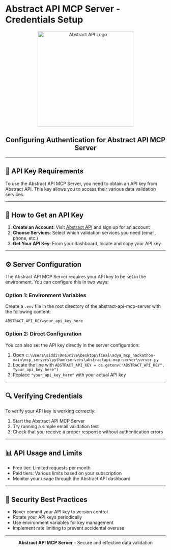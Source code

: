 # Abstract API MCP Server - Credentials Setup

<div align="center">
    <img src="https://www.abstractapi.com/static/social-card.png" width="300" alt="Abstract API Logo">
    <h2>Configuring Authentication for Abstract API MCP Server</h2>
</div>

---

## 🔑 API Key Requirements

To use the Abstract API MCP Server, you need to obtain an API key from Abstract API. This key allows you to access their various data validation services.

---

## 📝 How to Get an API Key

1. **Create an Account**: Visit [Abstract API](https://www.abstractapi.com/) and sign up for an account
2. **Choose Services**: Select which validation services you need (email, phone, etc.)
3. **Get Your API Key**: From your dashboard, locate and copy your API key

---

## ⚙️ Server Configuration

The Abstract API MCP Server requires your API key to be set in the environment. You can configure this in two ways:

### Option 1: Environment Variables

Create a `.env` file in the root directory of the abstract-api-mcp-server with the following content:

```
ABSTRACT_API_KEY=your_api_key_here
```

### Option 2: Direct Configuration

You can also set the API key directly in the server configuration:

1. Open `c:\Users\siddi\OneDrive\Desktop\final\adya_mcp_hackathon-main\mcp_servers\python\servers\abstractapi-mcp-server\server.py`
2. Locate the line with `ABSTRACT_API_KEY = os.getenv("ABSTRACT_API_KEY", "your_api_key_here")`
3. Replace `"your_api_key_here"` with your actual API key

---

## 🔍 Verifying Credentials

To verify your API key is working correctly:

1. Start the Abstract API MCP Server
2. Try running a simple email validation test
3. Check that you receive a proper response without authentication errors

---

## 📊 API Usage and Limits

- Free tier: Limited requests per month
- Paid tiers: Various limits based on your subscription
- Monitor your usage through the Abstract API dashboard

---

## 🔐 Security Best Practices

- Never commit your API key to version control
- Rotate your API keys periodically
- Use environment variables for key management
- Implement rate limiting to prevent accidental overuse

---

<div align="center">
    <p><strong>Abstract API MCP Server</strong> - Secure and effective data validation</p>
</div>

